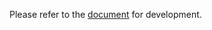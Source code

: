 Please refer to the [document](https://zfmn6hw2pt.feishu.cn/docx/AI6tdgHWJoSg9QxGqKrcIpPbn6g) for development.
